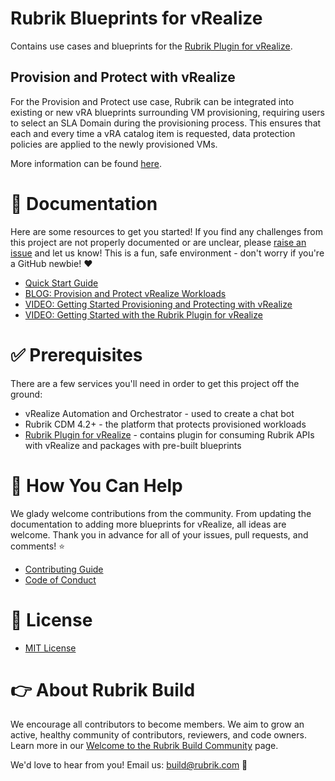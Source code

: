 # Rubrik Blueprints for vRealize

Contains use cases and blueprints for the [Rubrik Plugin for vRealize](https://github.com/rubrikinc/rubrik-plugin-for-vrealize). 

## Provision and Protect with vRealize
For the Provision and Protect use case, Rubrik can be integrated into existing or new vRA blueprints surrounding VM provisioning, requiring users to select an SLA Domain during the provisioning process. This ensures that each and every time a vRA catalog item is requested, data protection policies are applied to the newly provisioned VMs.

More information can be found [here](https://github.com/rubrikinc/rubrik-blueprints-for-vrealize/blob/master/Provision-and-Protect/README.md). 

# :blue_book: Documentation 

Here are some resources to get you started! If you find any challenges from this project are not properly documented or are unclear, please [raise an issue](https://github.com/rubrikinc/rubrik-blueprints-for-vrealize/issues/new/choose) and let us know! This is a fun, safe environment - don't worry if you're a GitHub newbie! :heart:

* [Quick Start Guide](https://github.com/rubrikinc/rubrik-blueprints-for-vrealize/blob/master/Provision-and-Protect/quick-start.md)
* [BLOG: Provision and Protect vRealize Workloads](https://www.rubrik.com/blog/provision-protect-vrealize-rubrik/)
* [VIDEO: Getting Started Provisioning and Protecting with vRealize](https://www.youtube.com/watch?v=T1FSBsVwg-g&feature=youtu.be)
* [VIDEO: Getting Started with the Rubrik Plugin for vRealize](https://www.youtube.com/watch?v=Bpzp64YwrCQ&feature=youtu.be)

# :white_check_mark: Prerequisites

There are a few services you'll need in order to get this project off the ground:

* vRealize Automation and Orchestrator - used to create a chat bot
* Rubrik CDM 4.2+ - the platform that protects provisioned workloads
* [Rubrik Plugin for vRealize](https://github.com/rubrikinc/rubrik-plugin-for-vrealize) - contains plugin for consuming Rubrik APIs with vRealize and packages with pre-built blueprints

# :muscle: How You Can Help

We glady welcome contributions from the community. From updating the documentation to adding more blueprints for vRealize, all ideas are welcome. Thank you in advance for all of your issues, pull requests, and comments! :star:

* [Contributing Guide](CONTRIBUTING.md)
* [Code of Conduct](CODE_OF_CONDUCT.md)

# :pushpin: License

* [MIT License](LICENSE)

# :point_right: About Rubrik Build

We encourage all contributors to become members. We aim to grow an active, healthy community of contributors, reviewers, and code owners. Learn more in our [Welcome to the Rubrik Build Community](https://github.com/rubrikinc/welcome-to-rubrik-build) page.

We'd love to hear from you! Email us: build@rubrik.com :love_letter:
